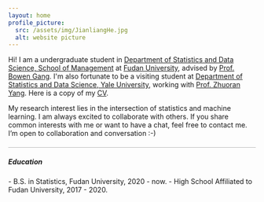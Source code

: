 ```yaml
---
layout: home
profile_picture:
  src: /assets/img/JianliangHe.jpg
  alt: website picture
---
```

<p>
Hi! I am a undergraduate student in <a href="https://www.fdsm.fudan.edu.cn/aboutus/default.html">Department of Statistics and Data Science, 
	School of Management</a> at <a href="https://www.fudan.edu.cn/">Fudan University</a>, advised by
	<a href="https://www.fdsm.fudan.edu.cn/AboutUs/preview.html?uid=012127">Prof. Bowen Gang</a>.  
	I'm also fortunate to be a visiting student at <a href="https://statistics.yale.edu//">Department of Statistics and Data Science, Yale University</a>, 
	working with <a href="https://zhuoranyang.github.io/">Prof. Zhuoran Yang</a>. Here is a copy of my <a href="assets/files/Jianliang-He.pdf">CV</a>.
</p>

<p>
My research interest lies in the intersection of statistics and machine learning. I am always excited to collaborate with others. If you share common interests with me or want to have a chat, feel free to contact me. I’m open to collaboration and conversation :-)
</p>

<hr style="height:1px;opacity:0.3;color:gray;margin:20px 0px 15px 0px">

<h5> Education </h5>
- B.S. in Statistics, Fudan University, 2020 - now.
- High School Affiliated to Fudan University, 2017 - 2020.
